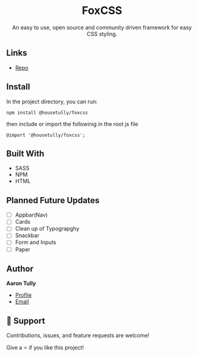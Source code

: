 <h1 align="center">FoxCSS</h1>

<p align="center">An easy to use, open source and community driven framework for easy CSS styling.</p>

## Links

- [Repo](https://github.com/aarontully/foxcss> "FoxCSS Repo")

## Install

In the project directory, you can run:

```
npm install @housetully/foxcss
```
then include or import the followinig in the root js file
```
@import '@housetully/foxcss';
```

## Built With

- SASS
- NPM
- HTML

## Planned Future Updates

- [ ] Appbar(Nav)
- [ ] Cards
- [ ] Clean up of Typograpghy
- [ ] Snackbar
- [ ] Form and Inputs
- [ ] Paper

## Author

**Aaron Tully**

- [Profile](https://github.com/aarontully "Aaron Tully")
- [Email](mailto:aarontully0@gmail.com?subject=Hi "Hi!")

## 🤝 Support

Contributions, issues, and feature requests are welcome!

Give a ⭐️ if you like this project!
